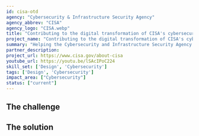 ```yaml
---
id: cisa-otd
agency: "Cybersecurity & Infrastructure Security Agency"
agency_abbrev: "CISA"
agency_logo: "CISA.webp"
title: "Contributing to the digital transformation of CISA's cybersecurity operations"
project_name: "Contributing to the digital transformation of CISA's cybersecurity operations"
summary: "Helping the Cybersecurity and Infrastructure Security Agency better defend the U.S. government, critical infrastructure, elections, and the American people."
partner_description: 
project_url: https://www.cisa.gov/about-cisa
youtube_url: https://youtu.be/lSAcIPoC224
skill_set: ['Design', 'Cybersecurity']
tags: ['Design', 'Cybersecurity']
impact_area: ["Cybersecurity"]
status: ["current"]
---
```


## The challenge



## The solution 
